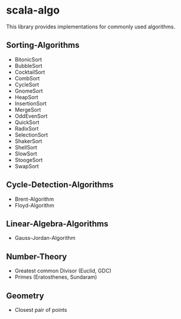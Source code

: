 # scala-algo

This library provides implementations for commonly used algorithms.

Sorting-Algorithms
------------------
* BitonicSort
* BubbleSort
* CocktailSort
* CombSort
* CycleSort
* GnomeSort
* HeapSort
* InsertionSort
* MergeSort
* OddEvenSort
* QuickSort
* RadixSort
* SelectionSort
* ShakerSort
* ShellSort
* SlowSort
* StoogeSort
* SwapSort


Cycle-Detection-Algorithms
--------------------------
* Brent-Algorithm
* Floyd-Algorithm


Linear-Algebra-Algorithms
-------------------------
* Gauss-Jordan-Algorithm


Number-Theory
-------------
* Greatest common Divisor (Euclid, GDC)
* Primes (Eratosthenes, Sundaram)


Geometry
--------
* Closest pair of points